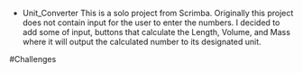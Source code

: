 - Unit_Converter
  This is a solo project from Scrimba.
  Originally this project does not contain input 
  for the user to enter the numbers.
  I decided to add some of input, buttons that calculate
  the Length, Volume, and Mass where it will
  output the calculated number to its designated unit.

#Challenges

